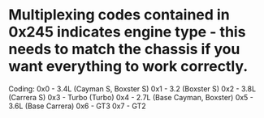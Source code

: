 # Multiplexing codes contained in 0x245 indicates engine type - this needs to match the chassis if you want everything to work correctly.  

Coding: 
0x0 - 3.4L (Cayman S, Boxster S)
0x1 - 3.2 (Boxster S)
0x2 - 3.8L (Carrera S)
0x3 - Turbo (Turbo)
0x4 - 2.7L (Base Cayman, Boxster)
0x5 - 3.6L (Base Carrera)
0x6 - GT3
0x7 - GT2
